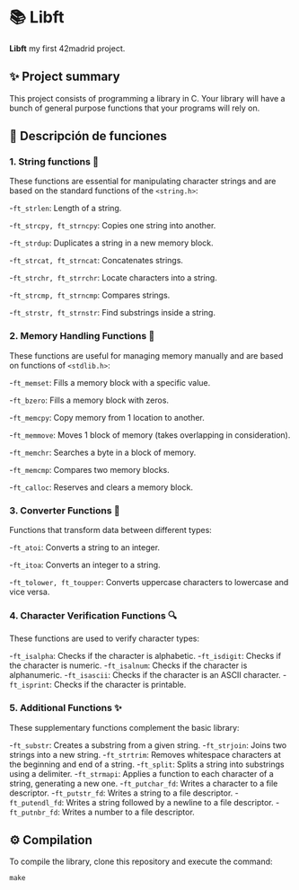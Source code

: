# 📚 Libft 

**Libft** my first 42madrid project.

## ✨ Project summary

This project consists of programming a library in C.
Your library will have a bunch of general purpose functions that your programs will rely on.

## 📖 Descripción de funciones

### 1. String functions 📏

These functions are essential for manipulating character strings and are based on the standard functions of the ```<string.h>```:

  -```ft_strlen```: Length of a string.
  
  -```ft_strcpy, ft_strncpy```: Copies one string into another.
    
  -```ft_strdup```: Duplicates a string in a new memory block.
     
  -```ft_strcat, ft_strncat```: Concatenates strings.
  
  -```ft_strchr, ft_strrchr```: Locate characters into a string.
  
  -```ft_strcmp, ft_strncmp```: Compares strings.
  
  -```ft_strstr, ft_strnstr```: Find substrings inside a string.

###  2. Memory Handling Functions 💾

These functions are useful for managing memory manually and are based on functions of ```<stdlib.h>```:

  -```ft_memset```: Fills a memory block with a specific value.
  
  -```ft_bzero```: Fills a memory block with zeros.
  
  -```ft_memcpy```: Copy memory from 1 location to another.
  
  -```ft_memmove```: Moves 1 block of memory (takes overlapping in consideration).
  
  -```ft_memchr```: Searches a byte in a block of memory.

  -```ft_memcmp```: Compares two memory blocks.
  
  -```ft_calloc```: Reserves and clears a memory block.
  
### 3. Converter Functions 🔄

Functions that transform data between different types:

  -```ft_atoi```: Converts a string to an integer.
  
  -```ft_itoa```: Converts an integer to a string.
  
  -```ft_tolower, ft_toupper```: Converts uppercase characters to lowercase and vice versa.

### 4. Character Verification Functions 🔍

These functions are used to verify character types:

  -```ft_isalpha```: Checks if the character is alphabetic.
  -```ft_isdigit```: Checks if the character is numeric.
  -```ft_isalnum```: Checks if the character is alphanumeric.
  -```ft_isascii```: Checks if the character is an ASCII character.
  -```ft_isprint```: Checks if the character is printable.

### 5. Additional Functions ✨

These supplementary functions complement the basic library:

  -```ft_substr```: Creates a substring from a given string.
  -```ft_strjoin```: Joins two strings into a new string.
  -```ft_strtrim```: Removes whitespace characters at the beginning and end of a string.
  -```ft_split```: Splits a string into substrings using a delimiter.
  -```ft_strmapi```: Applies a function to each character of a string, generating a new one.
  -```ft_putchar_fd```: Writes a character to a file descriptor.
  -```ft_putstr_fd```: Writes a string to a file descriptor.
  -```ft_putendl_fd```: Writes a string followed by a newline to a file descriptor.
  -```ft_putnbr_fd```: Writes a number to a file descriptor.

## ⚙️ Compilation

To compile the library, clone this repository and execute the command:

```C
make
```
